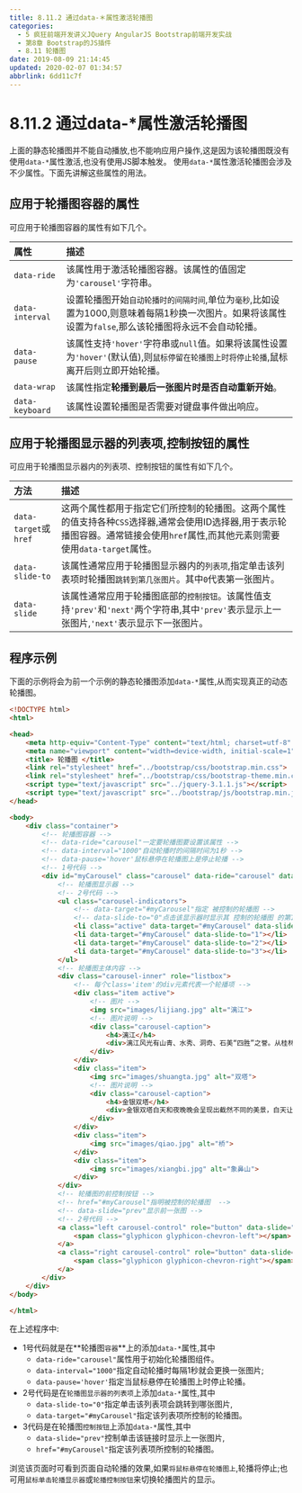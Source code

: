 ```yaml
---
title: 8.11.2 通过data-＊属性激活轮播图
categories: 
  - 5 疯狂前端开发讲义JQuery AngularJS Bootstrap前端开发实战
  - 第8章 Bootstrap的JS插件
  - 8.11 轮播图
date: 2019-08-09 21:14:45
updated: 2020-02-07 01:34:57
abbrlink: 6dd11c7f
---
```

# 8.11.2 通过data-*属性激活轮播图 #
上面的静态轮播图并不能自动播放,也不能响应用户操作,这是因为该轮播图既没有使用`data-*`属性激活,也没有使用JS脚本触发。
使用`data-*`属性激活轮播图会涉及不少属性。下面先讲解这些属性的用法。
## 应用于轮播图容器的属性 ##
可应用于轮播图容器的属性有如下几个。

|属性|描述|
|:---|:---|
|`data-ride`|该属性用于激活轮播图容器。该属性的值固定为`'carousel'`字符串。|
|`data-interval`|设置轮播图开始`自动轮播时的间隔时间`,单位为`毫秒`,比如设置为1000,则意味着每隔1秒换一次图片。如果将该属性设置为`false`,那么该轮播图将永远不会自动轮播。|
|`data-pause`|该属性支持`'hover'`字符串或`null`值。如果将该属性设置为`'hover'`(默认值),则`鼠标停留在轮播图上时将停止轮播`,鼠标离开后则立即开始轮播。|
|`data-wrap`|该属性指定**轮播到最后一张图片时是否自动重新开始**。|
|`data-keyboard`|该属性设置轮播图是否需要对键盘事件做出响应。|
## 应用于轮播图显示器的列表项,控制按钮的属性 ##
可应用于轮播图显示器内的列表项、控制按钮的属性有如下几个。

|方法|描述|
|:---|:---|
|`data-target`或`href`|这两个属性都用于指定它们所控制的轮播图。这两个属性的值支持各种`CSS`选择器,通常会使用ID选择器,用于表示轮播图容器。通常链接会使用`href`属性,而其他元素则需要使用`data-target`属性。|
|`data-slide-to`|该属性通常应用于轮播图显示器内的`列表项`,指定单击该列表项时轮播图`跳转到第几张图片`。其中`0`代表第一张图片。|
|`data-slide`|该属性通常应用于轮播图底部的`控制按钮`。该属性值支持`'prev'`和`'next'`两个字符串,其中`'prev'`表示显示上一张图片,`'next'`表示显示下一张图片。|

## 程序示例 ##
下面的示例将会为前一个示例的静态轮播图添加`data-*`属性,从而实现真正的动态轮播图。
```html
<!DOCTYPE html>
<html>

<head>
    <meta http-equiv="Content-Type" content="text/html; charset=utf-8" />
    <meta name="viewport" content="width=device-width, initial-scale=1">
    <title> 轮播图 </title>
    <link rel="stylesheet" href="../bootstrap/css/bootstrap.min.css">
    <link rel="stylesheet" href="../bootstrap/css/bootstrap-theme.min.css">
    <script type="text/javascript" src="../jquery-3.1.1.js"></script>
    <script type="text/javascript" src="../bootstrap/js/bootstrap.min.js"></script>
</head>

<body>
    <div class="container">
        <!-- 轮播图容器 -->
        <!-- data-ride="carousel"一定要轮播图要设置该属性 -->
        <!-- data-interval="1000"自动轮播时的间隔时间为1秒 -->
        <!-- data-pause='hover'鼠标悬停在轮播图上是停止轮播 -->
        <!-- 1号代码 -->
        <div id="myCarousel" class="carousel" data-ride="carousel" data-interval="1000" data-pause='hover'>
            <!-- 轮播图显示器 -->
            <!-- 2号代码 -->
            <ul class="carousel-indicators">
                <!-- data-target="#myCarousel"指定 被控制的轮播图 -->
                <!-- data-slide-to="0"点击该显示器时显示其 控制的轮播图 的第1张图片 -->
                <li class="active" data-target="#myCarousel" data-slide-to="0"></li>
                <li data-target="#myCarousel" data-slide-to="1"></li>
                <li data-target="#myCarousel" data-slide-to="2"></li>
                <li data-target="#myCarousel" data-slide-to="3"></li>
            </ul>
            <!-- 轮播图主体内容 -->
            <div class="carousel-inner" role="listbox">
                <!-- 每个class='item'的div元素代表一个轮播项 -->
                <div class="item active">
                    <!-- 图片 -->
                    <img src="images/lijiang.jpg" alt="漓江">
                    <!-- 图片说明 -->
                    <div class="carousel-caption">
                        <h4>漓江</h4>
                        <div>漓江风光有山青、水秀、洞奇、石美“四胜”之誉。从桂林至阳朔的83公里漓江河段，集中了桂林山水的精华，令人有“舟行碧波上，人在画中游”之感。</div>
                    </div>
                </div>
                <div class="item">
                    <img src="images/shuangta.jpg" alt="双塔">
                    <!-- 图片说明 -->
                    <div class="carousel-caption">
                        <h4>金银双塔</h4>
                        <div>金银双塔白天和夜晚晚会呈现出截然不同的美景，白天让人觉得庄严、肃穆，而当夜幕降临，在灯光的映照下，则给人以亲切温馨的感觉。</div>
                    </div>
                </div>
                <div class="item">
                    <img src="images/qiao.jpg" alt="桥">
                </div>
                <div class="item">
                    <img src="images/xiangbi.jpg" alt="象鼻山">
                </div>
            </div>
            <!-- 轮播图的前控制按钮 -->
            <!-- href="#myCarousel"指明被控制的轮播图  -->
            <!-- data-slide="prev"显示前一张图 -->
            <!-- 2号代码 -->
            <a class="left carousel-control" role="button" data-slide="prev" href="#myCarousel">
                <span class="glyphicon glyphicon-chevron-left"></span>
            </a>
            <a class="right carousel-control" role="button" data-slide="next" href="#myCarousel">
                <span class="glyphicon glyphicon-chevron-right"></span>
            </a>
        </div>
    </div>
</body>

</html>
```
在上述程序中:
- 1号代码就是在**轮播图`容器`**上的添加`data-*`属性,其中
    - `data-ride="carousel"`属性用于初始化轮播图组件。
    - `data-interval="1000"`指定自动轮播时每隔1秒就会更换一张图片;
    - `data-pause='hover'`指定当鼠标悬停在轮播图上时停止轮播。
- 2号代码是在`轮播图显示器的列表项`上添加`data-*`属性,其中
    - `data-slide-to="0"`指定单击该列表项会跳转到哪张图片,
    - `data-target="#myCarousel"`指定该列表项所控制的轮播图。
- 3代码是在轮播图`控制按钮`上添加`data-*`属性,其中
    - `data-slide="prev"`控制单击该链接时显示上一张图片,
    - `href="#myCarousel"`指定该列表项所控制的轮播图。

浏览该页面时可看到页面自动轮播的效果,如果`将鼠标悬停在轮播图上`,轮播将停止;也可用`鼠标单击轮播显示器`或`轮播控制按钮`来切换轮播图片的显示。


